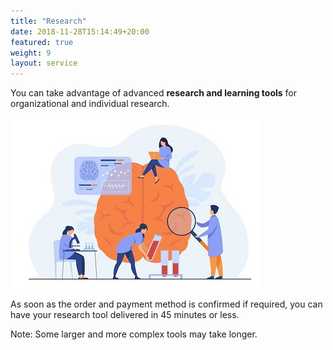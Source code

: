 ```yaml
---
title: "Research"
date: 2018-11-28T15:14:49+20:00 
featured: true
weight: 9
layout: service
---
```


You can take advantage of advanced **research and learning tools** for organizational and individual research.

![Research Tools](/images/illustrations/research.jpg)

As soon as the order and payment method is confirmed if required, you can have your research tool delivered in 45 minutes or less. 

Note: Some larger and more complex tools may take longer.




